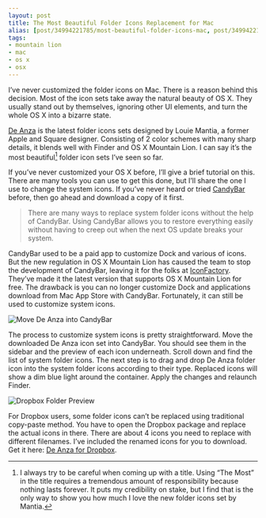 ```yaml
---
layout: post
title: The Most Beautiful Folder Icons Replacement for Mac
alias: [post/34994221785/most-beautiful-folder-icons-mac, post/34994221785/]
tags:
- mountain lion
- mac
- os x
- osx
---
```

I’ve never customized the folder icons on Mac. There is a reason behind this decision. Most of the icon sets take away the natural beauty of OS X. They usually stand out by themselves, ignoring other UI elements, and turn the whole OS X into a bizarre state.

[De Anza][1] is the latest folder icons sets designed by Louie Mantia, a former Apple and Square designer. Consisting of 2 color schemes with many sharp details, it blends well with Finder and OS X Mountain Lion. I can say it’s the most beautiful[^1] folder icon sets I’ve seen so far.

If you’ve never customized your OS X before, I’ll give a brief tutorial on this. There are many tools you can use to get this done, but I’ll share the one I use to change the system icons. If you’ve never heard or tried [CandyBar][3] before, then go ahead and download a copy of it first.

> There are many ways to replace system folder icons without the help of CandyBar. Using CandyBar allows you to restore everything easily without having to creep out when the next OS update breaks your system.

CandyBar used to be a paid app to customize Dock and various of icons. But the new regulation in OS X Mountain Lion has caused the team to stop the development of CandyBar, leaving it for the folks at [IconFactory][4]. They’ve made it the latest version that supports OS X Mountain Lion for free. The drawback is you can no longer customize Dock and applications download from Mac App Store with CandyBar. Fortunately, it can still be used to customize system icons.

![Move De Anza into CandyBar](http://images.sayzlim.net/2012/11/de_anza_candybar.jpg)

The process to customize system icons is pretty straightforward. Move the downloaded De Anza icon set into CandyBar. You should see them in the sidebar and the preview of each icon underneath. Scroll down and find the list of system folder icons. The next step is to drag and drop De Anza folder icon into the system folder icons according to their type. Replaced icons will show a dim blue light around the container. Apply the changes and relaunch Finder.

![Dropbox Folder Preview](http://images.sayzlim.net/2012/11/de_anza_preview.jpg)

For Dropbox users, some folder icons can’t be replaced using traditional copy-paste method. You have to open the Dropbox package and replace the actual icons in there. There are about 4 icons you need to replace with different filenames. I’ve included the renamed icons for you to download. Get it here: [De Anza for Dropbox][2].

[1]: http://mantia.me/icons/de-anza/
[2]: http://g.sayzlim.net/7y3t
[3]: http://panic.com/candybar/ "Panic Blog » CandyBar, Mountain Lion, and Beyond"
[4]: http://iconfactory.com/ "Iconfactory : Home"
 
[^1]: I always try to be careful when coming up with a title. Using “The Most” in the title requires a tremendous amount of responsibility because nothing lasts forever. It puts my credibility on stake, but I find that is the only way to show you how much I love the new folder icons set by Mantia.